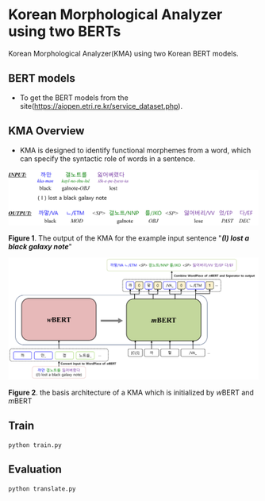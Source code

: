 # Korean Morphological Analyzer using two BERTs



Korean Morphological Analyzer(KMA) using two Korean BERT models.



## BERT models

- To get the BERT models from the site(https://aiopen.etri.re.kr/service_dataset.php).



## KMA Overview

- KMA is designed to identify functional morphemes from a word, which can specify the syntactic role of words in a sentence.

![model2-1](./figures/Example1-1.jpg)

**Figure 1**. The output of the KMA for the example input sentence "***(I) lost a black galaxy note***"

![model2-1](./figures/model2-1.jpg)

**Figure 2**. the basis architecture of a KMA which is initialized by *w*BERT and *m*BERT



## Train

```
python train.py
```



## Evaluation

```
python translate.py
```

